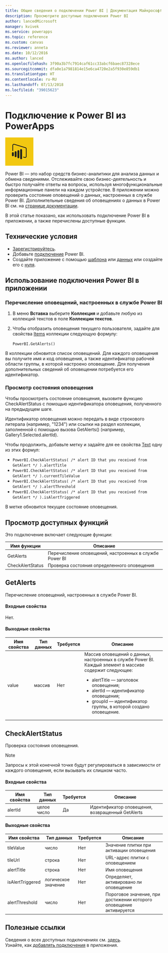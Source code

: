 ```yaml
---
title: Общие сведения о подключении Power BI | Документация Майкрософт
description: Просмотрите доступные подключения Power BI
author: lancedMicrosoft
manager: kvivek
ms.service: powerapps
ms.topic: reference
ms.custom: canvas
ms.reviewer: anneta
ms.date: 10/12/2016
ms.author: lanced
ms.openlocfilehash: 3f90a3b7fc7914caf61cc33abcf6baec87328ece
ms.sourcegitcommit: dfa0e1a7981814e15e6ca4720e2a5f930e859db1
ms.translationtype: HT
ms.contentlocale: ru-RU
ms.lasthandoff: 07/13/2018
ms.locfileid: "39015623"
---
```

# <a name="connect-to-power-bi-from-powerapps"></a>Подключение к Power BI из PowerApps
![Power BI](./media/connection-powerbi/powerbiicon.png)

Power BI — это набор средств бизнес-аналитики для анализа данных и обмена сведениями. Отслеживайте свою бизнес-деятельность и быстро получайте ответы на вопросы, используя многофункциональные информационные панели на каждом устройстве. В приложении можно проверить состояние оповещений о данных, настроенных в службе Power BI. Дополнительные сведения об оповещениях о данных в Power BI см. на [странице документации](https://https://docs.microsoft.com/power-bi/service-set-data-alerts).

В этой статье показано, как использовать подключение Power BI в приложении, а также перечислены доступные функции.

## <a name="prerequisites"></a>Технические условия
* [Зарегистрируйтесь](https://web.powerapps.com).
* Добавьте [подключение](https://powerapps.microsoft.com/tutorials/add-manage-connections/) Power BI.
* Создайте приложение с помощью [шаблона](https://powerapps.microsoft.com/tutorials/get-started-test-drive/) или [данных](https://powerapps.microsoft.com/tutorials/get-started-create-from-data/) или создайте его с [нуля](https://powerapps.microsoft.com/tutorials/get-started-create-from-blank/).

## <a name="use-the-power-bi-connection-in-your-app"></a>Использование подключения Power BI в приложении
### <a name="list-the-alerts-that-youve-set-up-in-the-power-bi-service"></a>Перечисление оповещений, настроенных в службе Power BI
1. В меню **Вставка** выберите **Коллекция** и добавьте любую из коллекций текстов в поле **Коллекции текстов**.
2. Чтобы отобразить оповещения текущего пользователя, задайте для свойства [Items](../controls/properties-core.md) коллекции следующую формулу:

   `PowerBI.GetAlerts()`

В коллекции обновится список оповещений. Для каждого оповещения вы получите имя и код оповещения, а также идентификатор рабочей области группы, в которой настроено оповещение. Для получения дополнительных сведений об оповещении потребуется его идентификатор.

### <a name="view-the-status-of-an-alert"></a>Просмотр состояния оповещения
Чтобы просмотреть состояние оповещения, вызовите функцию CheckAlertStatus с помощью идентификатора оповещения, полученного на предыдущем шаге.

Идентификатор оповещения можно передать в виде строкового литерала (например, "1234") или ссылки на раздел коллекции, заполненной с помощью вызова GetAlerts() (например, Gallery1.Selected.alertId).

Чтобы продолжить, добавьте метку и задайте для ее свойства [Text](../controls/properties-core.md) одну из этих формул:

* `PowerBI.CheckAlertStatus( /* alert ID that you received from GetAlert */ ).alertTitle`
* `PowerBI.CheckAlertStatus( /* alert ID that you received from GetAlert */ ).currentTileValue`
* `PowerBI.CheckAlertStatus( /* alert ID that you received from GetAlert */ ).alertThreshold`
* `PowerBI.CheckAlertStatus( /* alert ID that you received from GetAlert */ ).isAlertTriggered`

В метке обновится текущее состояние оповещения.

## <a name="view-the-available-functions"></a>Просмотр доступных функций
Это подключение включает следующие функции:

| Имя функции | Описание |
| --- | --- |
| GetAlerts |Перечисление оповещений, настроенных в службе Power BI |
| CheckAlertStatus |Проверка состояния определенного оповещения |

## <a name="getalerts"></a>GetAlerts
Перечисление оповещений, настроенных в службе Power BI.

#### <a name="input-properties"></a>Входные свойства
Нет.

#### <a name="output-properties"></a>Выходные свойства

| Имя свойства | Тип данных | Требуется | Описание |
| --- | --- | --- | --- |
| value |массив |Нет |Массив оповещений о данных, настроенных в службе Power BI. Каждый элемент в массиве содержит следующее: <ul><li>alertTitle — заголовок оповещения;</li><li>alertId — идентификатор оповещения;</li><li>groupId — идентификатор группы, в которой создано оповещение.</li></ul> |

## <a name="checkalertstatus"></a>CheckAlertStatus
Проверка состояния оповещения.

> [!NOTE]
> Запросы к этой конечной точке будут регулироваться в зависимости от каждого оповещения, если вызывать их слишком часто.

#### <a name="input-properties"></a>Входные свойства

| Имя свойства | Тип данных | Требуется | Описание |
| --- | --- | --- | --- |
| alertId |целое число |Да |Идентификатор оповещения, возвращенный GetAlerts |

#### <a name="output-properties"></a>Выходные свойства

| Имя свойства | Тип данных | Требуется | Описание |
| --- | --- | --- | --- |
| tileValue |число |Нет |Значение плитки при активации оповещения |
| tileUrl |строка |Нет |URL-адрес плитки с оповещением |
| alertTitle |строка |Нет |Имя оповещения |
| isAlertTriggered |логическое значение |Нет |Определяет, активировано ли оповещение |
| alertThreshold |число |Нет |Пороговое значение, при достижении которого оповещение активируется |

## <a name="helpful-links"></a>Полезные ссылки
Сведения о всех доступных подключениях см. [здесь](../connections-list.md).  
Узнайте, как [добавлять подключения](../add-manage-connections.md) в приложения.

